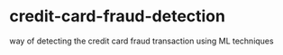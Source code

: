 # credit-card-fraud-detection
way of detecting the credit card fraud transaction using ML techniques
